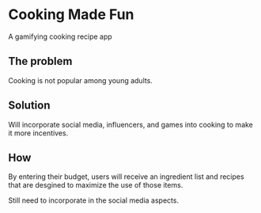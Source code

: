 # Cooking Made Fun
A gamifying cooking recipe app  

## The problem
Cooking is not popular among young adults. 

## Solution
Will incorporate social media, influencers, and games into cooking to make it more incentives. 

## How
By entering their budget, users will receive an ingredient list and recipes that are desgined to maximize the use of those items.  

Still need to incorporate in the social media aspects. 
